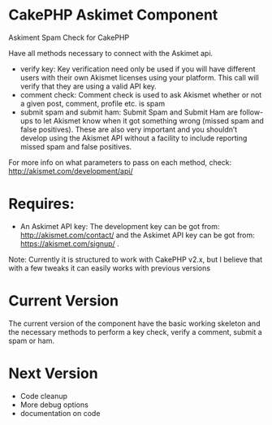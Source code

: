 CakePHP Askimet Component
=========================

Askiment Spam Check for CakePHP

Have all methods necessary to connect with the Askimet api. 

- verify key: Key verification need only be used if you will have different users with their own Akismet licenses using your platform. This call will verify that they are using a valid API key.
- comment check: Comment check is used to ask Akismet whether or not a given post, comment, profile etc. is spam
- submit spam and submit ham: Submit Spam and Submit Ham are follow-ups to let Akismet know when it got something wrong (missed spam and false positives). These are also very important and you shouldn’t develop using the Akismet API without a facility to include reporting missed spam and false positives.

For more info on what parameters to pass on each method, check: http://akismet.com/development/api/

Requires:
=========
- An Askimet API key: The development key can be got from: http://akismet.com/contact/ and the Askimet API key can be got from: https://akismet.com/signup/ .

Note: Currently it is structured to work with CakePHP v2.x, but I believe that with a few tweaks it can easily works with previous versions

Current Version
===============

The current version of the component have the basic working skeleton and the necessary methods to perform a key check, verify a comment, submit a spam or ham.

Next Version
============
- Code cleanup
- More debug options
- documentation on code
